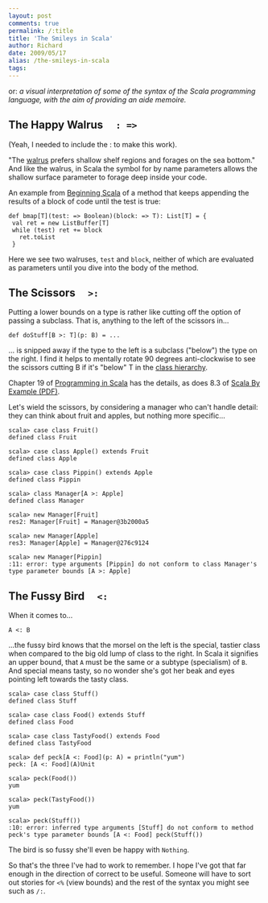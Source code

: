 ```yaml
---
layout: post
comments: true
permalink: /:title
title: 'The Smileys in Scala'
author: Richard
date: 2009/05/17
alias: /the-smileys-in-scala
tags:
---
```


or: *a visual interpretation of some of the syntax of the Scala
programming language, with the aim of providing an aide memoire.*

The Happy Walrus     `: =>`
---------------------------

(Yeah, I needed to include the : to make this work).

"The [walrus][] prefers shallow shelf regions and forages on the sea
bottom." And like the walrus, in Scala the symbol for by name parameters
allows the shallow surface parameter to forage deep inside your code.

An example from [Beginning Scala][] of a method that keeps appending the
results of a block of code until the test is true:

    def bmap[T](test: => Boolean)(block: => T): List[T] = {
     val ret = new ListBuffer[T]
     while (test) ret += block
       ret.toList
     }

Here we see two walruses, `test` and `block`, neither of which are
evaluated as parameters until you dive into the body of the method.

The Scissors     `>:`
---------------------

Putting a lower bounds on a type is rather like cutting off the option
of passing a subclass. That is, anything to the left of the scissors
in...


    def doStuff[B >: T](p: B) = ...

... is snipped away if the type to the left is a subclass ("below") the
type on the right. I find it helps to mentally rotate 90 degrees
anti-clockwise to see the scissors cutting B if it's "below" T in the
[class hierarchy][].

Chapter 19 of [Programming in Scala][] has the details, as does 8.3 of
[Scala By Example (PDF)][].

Let's wield the scissors, by considering a manager who can't handle
detail: they can think about fruit and apples, but nothing more
specific...


    scala> case class Fruit()
    defined class Fruit

    scala> case class Apple() extends Fruit
    defined class Apple

    scala> case class Pippin() extends Apple
    defined class Pippin

    scala> class Manager[A >: Apple]
    defined class Manager

    scala> new Manager[Fruit]
    res2: Manager[Fruit] = Manager@3b2000a5

    scala> new Manager[Apple]
    res3: Manager[Apple] = Manager@276c9124

    scala> new Manager[Pippin]
    :11: error: type arguments [Pippin] do not conform to class Manager's type parameter bounds [A >: Apple]



The Fussy Bird     `<:`
-----------------------


When it comes to...


    A <: B 


...the fussy bird knows that the morsel on the left is the special,
tastier class when compared to the big old lump of class to the right.
In Scala it signifies an upper bound, that `A` must be the same or a
subtype (specialism) of `B`. And special means tasty, so no wonder she's
got her beak and eyes pointing left towards the tasty class.


    scala> case class Stuff()
    defined class Stuff

    scala> case class Food() extends Stuff
    defined class Food

    scala> case class TastyFood() extends Food
    defined class TastyFood

    scala> def peck[A <: Food](p: A) = println("yum")
    peck: [A <: Food](A)Unit

    scala> peck(Food())
    yum

    scala> peck(TastyFood())
    yum

    scala> peck(Stuff())
    :10: error: inferred type arguments [Stuff] do not conform to method peck's type parameter bounds [A <: Food] peck(Stuff())

The bird is so fussy she'll even be happy with `Nothing`.

So that's the three I've had to work to remember. I hope I've got that
far enough in the direction of correct to be useful. Someone will have
to sort out stories for `<%` (view bounds) and the rest of the syntax
you might see such as `/:`.


  [walrus]: http://en.wikipedia.org/wiki/Walrus
  [Beginning Scala]: http://www.apress.com/book/view/9781430219897
  [class hierarchy]: http://www.scala-lang.org/node/128
  [Programming in Scala]: http://www.artima.com/shop/programming_in_scala
  [Scala By Example (PDF)]: http://www.scala-lang.org/sites/default/files/linuxsoft_archives/docu/files/ScalaByExample.pdf
